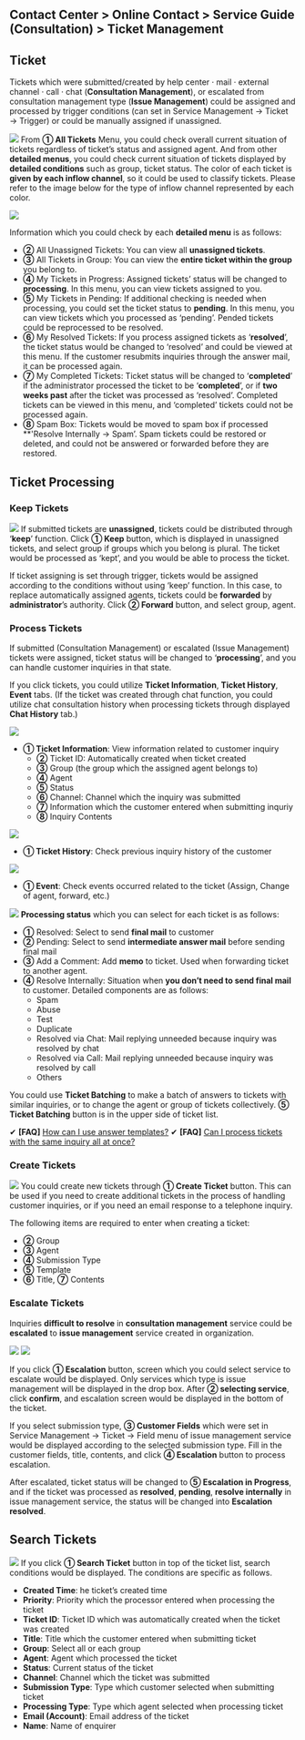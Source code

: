 ## Contact Center > Online Contact > Service Guide (Consultation) > Ticket Management

## Ticket
Tickets which were submitted/created by help center · mail · external channel · call · chat (**Consultation Management**), or escalated from consultation management type (**Issue Management**) could be assigned and processed by trigger conditions (can set in Service Management → Ticket → Trigger) or could be manually assigned if unassigned.

![](http://static.toastoven.net/prod_contact_center/4.1.1-(1)_en.png)
From **① All Tickets** Menu, you could check overall current situation of tickets regardless of ticket’s status and assigned agent. And from other **detailed menus**, you could check current situation of tickets displayed by **detailed conditions** such as group, ticket status. The color of each ticket is **given by each inflow channel**, so it could be used to classify tickets. Please refer to the image below for the type of inflow channel represented by each color.

![](http://static.toastoven.net/prod_contact_center/4.1.1-(1)a_2_en.png)
 
Information which you could check by each **detailed menu** is as follows:

-	**②** All Unassigned Tickets: You can view all **unassigned tickets**. 
-	**③** All Tickets in Group: You can view the **entire ticket within the group** you belong to.
-	**④** My Tickets in Progress: Assigned tickets’ status will be changed to **processing**. In this menu, you can view tickets assigned to you.
-	**⑤** My Tickets in Pending: If additional checking is needed when processing, you could set the ticket status to **pending**. In this menu, you can view tickets which you processed as ‘pending’. Pended tickets could be reprocessed to be resolved. 
-	**⑥** My Resolved Tickets: If you process assigned tickets as ‘**resolved**’, the ticket status would be changed to ‘resolved’ and could be viewed at this menu. If the customer resubmits inquiries through the answer mail, it can be processed again.
-	**⑦** My Completed Tickets: Ticket status will be changed to ‘**completed**’ if the administrator processed the ticket to be ‘**completed**’, or if **two weeks past** after the ticket was processed as ‘resolved’. Completed tickets can be viewed in this menu, and ‘completed’ tickets could not be processed again.
-	**⑧** Spam Box: Tickets would be moved to spam box if processed **'Resolve Internally → Spam’. Spam tickets could be restored or deleted, and could not be answered or forwarded before they are restored.

## Ticket Processing
### Keep Tickets
![](http://static.toastoven.net/prod_contact_center/4.1.2-(1)_en.png)
If submitted tickets are **unassigned**, tickets could be distributed through ‘**keep**’ function. Click **① Keep** button, which is displayed in unassigned tickets, and select group if groups which you belong is plural. The ticket would be processed as ‘kept’, and you would be able to process the ticket.

If ticket assigning is set through trigger, tickets would be assigned according to the conditions without using ‘keep’ function. In this case, to replace automatically assigned agents, tickets could be **forwarded** by **administrator**’s authority. Click **② Forward** button, and select group, agent.


### Process Tickets
If submitted (Consultation Management) or escalated (Issue Management) tickets were assigned, ticket status will be changed to ‘**processing**’, and you can handle customer inquiries in that state.

If you click tickets, you could utilize **Ticket Information**, **Ticket History**, **Event** tabs. (If the ticket was created through chat function, you could utilize chat consultation history when processing tickets through displayed **Chat History** tab.)

![](http://static.toastoven.net/prod_contact_center/4.1.2-(2)_en.png)

-	**① Ticket Information**: View information related to customer inquiry 
    - **②** Ticket ID: Automatically created when ticket created
    - **③** Group (the group which the assigned agent belongs to)
    - **④** Agent
    - **⑤** Status
    - **⑥** Channel: Channel which the inquiry was submitted
    - **⑦** Information which the customer entered when submitting inquriy
    - **⑧** Inquiry Contents

![](http://static.toastoven.net/prod_contact_center/4.1.2-(3)_en.png)

-	**① Ticket History**: Check previous inquiry history of the customer

![](http://static.toastoven.net/prod_contact_center/4.1.2-(4)_en.png)

-	**① Event**: Check events occurred related to the ticket (Assign, Change of agent, forward, etc.)

![](http://static.toastoven.net/prod_contact_center/4.1.2-(5)_en.png)
**Processing status** which you can select for each ticket is as follows:

- **①** Resolved: Select to send **final mail** to customer
- **②** Pending: Select to send **intermediate answer mail** before sending final mail
- **③** Add a Comment: Add **memo** to ticket. Used when forwarding ticket to another agent.
- **④** Resolve Internally: Situation when **you don’t need to send final mail** to customer. Detailed components are as follows:
    - Spam
    - Abuse
    - Test
    - Duplicate
    - Resolved via Chat: Mail replying unneeded because inquiry was resolved by chat
    - Resolved via Call: Mail replying unneeded because inquiry was resolved by call
    - Others

  
You could use **Ticket Batching** to make a batch of answers to tickets with similar inquiries, or to change the agent or group of tickets collectively. **⑤ Ticket Batching** button is in the upper side of ticket list.

✔ **\[FAQ]** [How can I use answer templates?](https://nhn-contact.oc.toast.com/oceng/hc/article/122/)
✔ **\[FAQ]** [Can I process tickets with the same inquiry all at once?](https://nhn-contact.oc.toast.com/oceng/hc/article/121/)

### Create Tickets
![](http://static.toastoven.net/prod_contact_center/4.1.2-(6)_en.png)
You could create new tickets through **① Create Ticket** button. This can be used if you need to create additional tickets in the process of handling customer inquiries, or if you need an email response to a telephone inquiry.

The following items are required to enter when creating a ticket:

-	**②** Group
-	**③** Agent
-	**④** Submission Type
-	**⑤** Template
-	**⑥** Title, **⑦** Contents

### Escalate Tickets
Inquiries **difficult to resolve** in **consultation management** service could be **escalated** to **issue management** service created in organization. 

![](http://static.toastoven.net/prod_contact_center/4.1.2-(7)_en.png)
![](http://static.toastoven.net/prod_contact_center/4.1.2-(8)_en.png)

If you click **① Escalation** button, screen which you could select service to escalate would be displayed. Only services which type is issue management will be displayed in the drop box. After **② selecting service**, click **confirm**, and escalation screen would be displayed in the bottom of the ticket. 

If you select submission type, **③ Customer Fields** which were set in Service Management → Ticket → Field menu of issue management service would be displayed according to the selected submission type. Fill in the customer fields, title, contents, and click **④ Escalation** button to process escalation.

After escalated, ticket status will be changed to **⑤ Escalation in Progress**, and if the ticket was processed as **resolved**, **pending**, **resolve internally** in issue management service, the status will be changed into **Escalation resolved**.

## Search Tickets
![](http://static.toastoven.net/prod_contact_center/4.1.3-(1)_en.png)
If you click **① Search Ticket** button in top of the ticket list, search conditions would be displayed. The conditions are specific as follows.

-	**Created Time**: he ticket’s created time
-	**Priority**: Priority which the processor entered when processing the ticket
-	**Ticket ID**: Ticket ID which was automatically created when the ticket was created
-	**Title**: Title which the customer entered when submitting ticket
-	**Group**: Select all or each group
-	**Agent**: Agent which processed the ticket
-	**Status**: Current status of the ticket
-	**Channel**: Channel which the ticket was submitted
-	**Submission Type**: Type which customer selected when submitting ticket
-	**Processing Type**: Type which agent selected when processing ticket
-	**Email (Account)**: Email address of the ticket
-	**Name**: Name of enquirer


